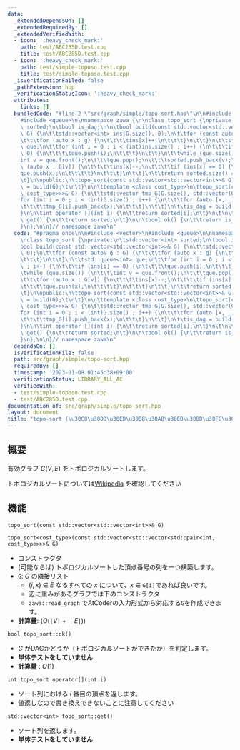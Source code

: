 ```yaml
---
data:
  _extendedDependsOn: []
  _extendedRequiredBy: []
  _extendedVerifiedWith:
  - icon: ':heavy_check_mark:'
    path: test/ABC285D.test.cpp
    title: test/ABC285D.test.cpp
  - icon: ':heavy_check_mark:'
    path: test/simple-toposo.test.cpp
    title: test/simple-toposo.test.cpp
  _isVerificationFailed: false
  _pathExtension: hpp
  _verificationStatusIcon: ':heavy_check_mark:'
  attributes:
    links: []
  bundledCode: "#line 2 \"src/graph/simple/topo-sort.hpp\"\n\n#include <vector>\n\
    #include <queue>\n\nnamespace zawa {\n\nclass topo_sort {\nprivate:\n\tstd::vector<int>\
    \ sorted;\n\tbool is_dag;\n\n\tbool build(const std::vector<std::vector<int>>&\
    \ G) {\n\t\tstd::vector<int> ins(G.size(), 0);\n\t\tfor (const auto& g : G) {\n\
    \t\t\tfor (auto x : g) {\n\t\t\t\tins[x]++;\n\t\t\t}\n\t\t}\n\t\tstd::queue<int>\
    \ que;\n\t\tfor (int i = 0 ; i < (int)ins.size() ; i++) {\n\t\t\tif (ins[i] ==\
    \ 0) {\n\t\t\t\tque.push(i);\n\t\t\t}\n\t\t}\n\t\twhile (que.size()) {\n\t\t\t\
    int v = que.front();\n\t\t\tque.pop();\n\t\t\tsorted.push_back(v);\n\t\t\tfor\
    \ (auto x : G[v]) {\n\t\t\t\tins[x]--;\n\t\t\t\tif (ins[x] == 0) {\n\t\t\t\t\t\
    que.push(x);\n\t\t\t\t}\n\t\t\t}\n\t\t}\n\t\treturn sorted.size() == G.size();\n\
    \t}\n\npublic:\n\ttopo_sort(const std::vector<std::vector<int>>& G) {\n\t\tis_dag\
    \ = build(G);\t\n\t}\n\n\ttemplate <class cost_type>\n\ttopo_sort(const std::vector<std::vector<std::pair<int,\
    \ cost_type>>>& G) {\n\t\tstd::vector tmp_G(G.size(), std::vector(0, 0));\n\t\t\
    for (int i = 0 ; i < (int)G.size() ; i++) {\n\t\t\tfor (auto [x, _] : G[i]) {\n\
    \t\t\t\ttmp_G[i].push_back(x);\n\t\t\t}\n\t\t}\n\t\tis_dag = build(tmp_G);\n\t\
    }\n\n\tint operator [](int i) {\n\t\treturn sorted[i];\n\t}\n\t\n\tstd::vector<int>\
    \ get() {\n\t\treturn sorted;\n\t}\n\n\tbool ok() {\n\t\treturn is_dag;\t\n\t\
    }\n};\n\n}// namespace zawa\n"
  code: "#pragma once\n\n#include <vector>\n#include <queue>\n\nnamespace zawa {\n\
    \nclass topo_sort {\nprivate:\n\tstd::vector<int> sorted;\n\tbool is_dag;\n\n\t\
    bool build(const std::vector<std::vector<int>>& G) {\n\t\tstd::vector<int> ins(G.size(),\
    \ 0);\n\t\tfor (const auto& g : G) {\n\t\t\tfor (auto x : g) {\n\t\t\t\tins[x]++;\n\
    \t\t\t}\n\t\t}\n\t\tstd::queue<int> que;\n\t\tfor (int i = 0 ; i < (int)ins.size()\
    \ ; i++) {\n\t\t\tif (ins[i] == 0) {\n\t\t\t\tque.push(i);\n\t\t\t}\n\t\t}\n\t\
    \twhile (que.size()) {\n\t\t\tint v = que.front();\n\t\t\tque.pop();\n\t\t\tsorted.push_back(v);\n\
    \t\t\tfor (auto x : G[v]) {\n\t\t\t\tins[x]--;\n\t\t\t\tif (ins[x] == 0) {\n\t\
    \t\t\t\tque.push(x);\n\t\t\t\t}\n\t\t\t}\n\t\t}\n\t\treturn sorted.size() == G.size();\n\
    \t}\n\npublic:\n\ttopo_sort(const std::vector<std::vector<int>>& G) {\n\t\tis_dag\
    \ = build(G);\t\n\t}\n\n\ttemplate <class cost_type>\n\ttopo_sort(const std::vector<std::vector<std::pair<int,\
    \ cost_type>>>& G) {\n\t\tstd::vector tmp_G(G.size(), std::vector(0, 0));\n\t\t\
    for (int i = 0 ; i < (int)G.size() ; i++) {\n\t\t\tfor (auto [x, _] : G[i]) {\n\
    \t\t\t\ttmp_G[i].push_back(x);\n\t\t\t}\n\t\t}\n\t\tis_dag = build(tmp_G);\n\t\
    }\n\n\tint operator [](int i) {\n\t\treturn sorted[i];\n\t}\n\t\n\tstd::vector<int>\
    \ get() {\n\t\treturn sorted;\n\t}\n\n\tbool ok() {\n\t\treturn is_dag;\t\n\t\
    }\n};\n\n}// namespace zawa\n"
  dependsOn: []
  isVerificationFile: false
  path: src/graph/simple/topo-sort.hpp
  requiredBy: []
  timestamp: '2023-01-08 01:45:38+09:00'
  verificationStatus: LIBRARY_ALL_AC
  verifiedWith:
  - test/simple-toposo.test.cpp
  - test/ABC285D.test.cpp
documentation_of: src/graph/simple/topo-sort.hpp
layout: document
title: "topo-sort (\u30C8\u30DD\u30ED\u30B8\u30AB\u30EB\u30BD\u30FC\u30C8 simple ver)"
---
```


## 概要
有効グラフ $G(V, E)$ をトポロジカルソートします。

トポロジカルソートについては[Wikipedia](https://ja.wikipedia.org/wiki/%E3%83%88%E3%83%9D%E3%83%AD%E3%82%B8%E3%82%AB%E3%83%AB%E3%82%BD%E3%83%BC%E3%83%88) を確認してください

## 機能

`topo_sort(const std::vector<std::vector<int>>& G)`

`topo_sort<cost_type>(const std::vector<std::vector<std::pair<int, cost_type>>>& G)`
- コンストラクタ
- (可能ならば) トポロジカルソートした頂点番号の列を一つ構築します。
- `G`: $G$ の隣接リスト
	- $(i, x)\ \in\ E$ なるすべての $x$ について、$x\ \in$ `G[i]`であれば良いです。
	- 辺に重みがあるグラフでは下のコンストラクタ
	- `zawa::read_graph` でAtCoderの入力形式から対応する`G`を作成できます。
- **計算量**: $(O(\mid V\mid\ +\ \mid E\mid))$


`bool topo_sort::ok()`
- $G$ がDAGかどうか（トポロジカルソートができたか）を判定します。
- **単体テストをしていません**
- **計算量** : $O(1)$

`int topo_sort operator[](int i)`
- ソート列における $i$ 番目の頂点を返します。
- 値返しなので書き換えできないことに注意してください

`std::vector<int> topo_sort::get()`
- ソート列を返します。
- **単体テストをしていません**

